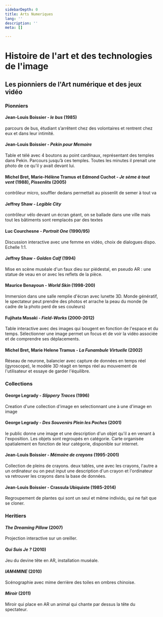 ```yaml
---
sidebarDepth: 0
title: Arts Numeriques
lang: ''
description: ''
meta: []

---
```


# Histoire de l'art et des technologies de l'image

## Les pionniers de l'Art numérique et des jeux vidéo

### Pionniers

#### Jean-Louis Boissier - *le bus* (1985)

parcours de bus, étudiant s’arrêtent chez des volontaires et rentrent chez eux et dans leur intimité.

#### Jean-Louis Boissier - *Pekin pour Memoire*

Table et télé avec 4 boutons au point cardinaux, représentant des temples dans Pekin. Parcours jusqu’à ces temples. Toutes les minutes il prenait une photo de ce qu'il y avait devant lui.

#### Michel Bret, Marie-Hélène Tramus et Edmond Cuchot - *Je sème à tout vent* (1988), *Pissenlits* (2005)

contrôleur micro, souffler dedans permettait au pissenlit de semer à tout va

#### Jeffrey Shaw - *Legible City*

contrôleur vélo devant un écran géant, on se ballade dans une ville mais tout les bâtiments sont remplacés par des textes

#### Luc Courchesne - *Portrait One* (1990/95)

Discussion interactive avec une femme en vidéo, choix de dialogues dispo. Echelle 1:1.

#### Jeffrey Shaw - *Golden Calf* (1994)

Mise en scène muséale d'un faux dieu sur piédestal, en pseudo AR : une statue de veau en or avec les reflets de la pièce.

#### Maurice Benayoun - *World Skin* (1998-200)

Immersion dans une salle remplie d'écran avec lunette 3D. Monde génératif, le spectateur peut prendre des photos et arrache la peau du monde (le cadre de la photo perd de ses couleurs)

#### Fujihata Masaki - *Field-Works* (2000-2012)

Table interactive avec des images qui bougent en fonction de l'espace et du temps. Sélectionner une image permet un focus et de voir la vidéo associée et de comprendre ses déplacements.

#### Michel Bret, Marie Helene Tramus - *La Funambule Virtuelle* (2002)

Réseau de neurone, balancier avec capture de données en temps réel (gyroscope), le modèle 3D réagit en temps réel au mouvement de l'utilisateur et essaye de garder l'équilibre.

### Collections

#### George Legrady - *Slippery Traces* (1996)

Creation d'une collection d'image en selectionnant une à une d'image en image

#### George Legrady - *Des Souvenirs Plein les Poches* (2001)

le public donne une image et une description d'un objet qu'il a en venant à l'exposition.
Les objets sont regroupés en catégorie.
Carte organisée spatialement en fonction de leur catégorie, disponible sur internet.

#### Jean-Louis Boissier - *Mémoire de crayons* (1995-2001)

Collection de pleins de crayons. deux tables, une avec les crayons, l'autre a un ordinateur ou on peut input une description d'un crayon et l'ordinateur va retrouver les crayons dans la base de données.

#### Jean-Louis Boissier - Crassula Ubiquiste (1985-2014)

Regroupement de plantes qui sont un seul et même individu, qui ne fait que se cloner.

### Heritiers

#### *The Dreaming Pillow* (2007)

Projection interactive sur un oreiller.

#### *Qui Suis Je ?* (2010)

Jeu du devine tête en AR, installation muséale.

#### *IAM4MINE* (2010)

Scénographie avec mime derrière des toiles en ombres chinoise.

#### *Miroir* (2011)

Miroir qui place en AR un animal qui chante par dessus la tête du spectateur.